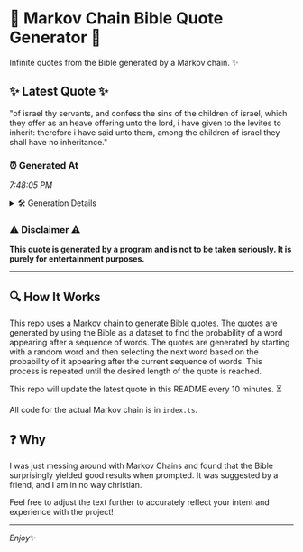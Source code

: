 # 📖 Markov Chain Bible Quote Generator 📖

Infinite quotes from the Bible generated by a Markov chain. ✨

## ✨ Latest Quote ✨
"of israel thy servants, and confess the sins of the children of israel, which they offer as an heave offering unto the lord, i have given to the levites to inherit: therefore i have said unto them, among the children of israel they shall have no inheritance."

### ⏰ Generated At
*7:48:05 PM*

<details>
    <summary>🛠️ Generation Details</summary>
    <p>
        <strong>🌱 Seed:</strong> of<br>
        <strong>🔄 Iterations:</strong> 46<br>
        <strong>📜 Context History:</strong><br>[ of ]: israel<br>[ of, israel ]: thy<br>[ of, israel, thy ]: servants,<br>[ of, israel, thy, servants, ]: and<br>[ of, israel, thy, servants,, and ]: confess<br>[ of, israel, thy, servants,, and, confess ]: the<br>[ israel, thy, servants,, and, confess, the ]: sins<br>[ thy, servants,, and, confess, the, sins ]: of<br>[ servants,, and, confess, the, sins, of ]: the<br>[ and, confess, the, sins, of, the ]: children<br>[ confess, the, sins, of, the, children ]: of<br>[ the, sins, of, the, children, of ]: israel,<br>[ sins, of, the, children, of, israel, ]: which<br>[ of, the, children, of, israel,, which ]: they<br>[ the, children, of, israel,, which, they ]: offer<br>[ children, of, israel,, which, they, offer ]: as<br>[ of, israel,, which, they, offer, as ]: an<br>[ israel,, which, they, offer, as, an ]: heave<br>[ which, they, offer, as, an, heave ]: offering<br>[ they, offer, as, an, heave, offering ]: unto<br>[ offer, as, an, heave, offering, unto ]: the<br>[ as, an, heave, offering, unto, the ]: lord,<br>[ an, heave, offering, unto, the, lord, ]: i<br>[ heave, offering, unto, the, lord,, i ]: have<br>[ offering, unto, the, lord,, i, have ]: given<br>[ unto, the, lord,, i, have, given ]: to<br>[ the, lord,, i, have, given, to ]: the<br>[ lord,, i, have, given, to, the ]: levites<br>[ i, have, given, to, the, levites ]: to<br>[ have, given, to, the, levites, to ]: inherit:<br>[ given, to, the, levites, to, inherit: ]: therefore<br>[ to, the, levites, to, inherit:, therefore ]: i<br>[ the, levites, to, inherit:, therefore, i ]: have<br>[ levites, to, inherit:, therefore, i, have ]: said<br>[ to, inherit:, therefore, i, have, said ]: unto<br>[ inherit:, therefore, i, have, said, unto ]: them,<br>[ therefore, i, have, said, unto, them, ]: among<br>[ i, have, said, unto, them,, among ]: the<br>[ have, said, unto, them,, among, the ]: children<br>[ said, unto, them,, among, the, children ]: of<br>[ unto, them,, among, the, children, of ]: israel<br>[ them,, among, the, children, of, israel ]: they<br>[ among, the, children, of, israel, they ]: shall<br>[ the, children, of, israel, they, shall ]: have<br>[ children, of, israel, they, shall, have ]: no<br>[ of, israel, they, shall, have, no ]: inheritance.<br>
    </p>
</details>

### ⚠️ Disclaimer ⚠️
**This quote is generated by a program and is not to be taken seriously. It is purely for entertainment purposes.**

---

## 🔍 How It Works

This repo uses a Markov chain to generate Bible quotes. The quotes are generated by using the Bible as a dataset to find the probability of a word appearing after a sequence of words. The quotes are generated by starting with a random word and then selecting the next word based on the probability of it appearing after the current sequence of words. This process is repeated until the desired length of the quote is reached.

This repo will update the latest quote in this README every 10 minutes. ⏳

All code for the actual Markov chain is in `index.ts`.

## ❓ Why

I was just messing around with Markov Chains and found that the Bible surprisingly yielded good results when prompted. 
It was suggested by a friend, and I am in no way christian.

Feel free to adjust the text further to accurately reflect your intent and experience with the project!

---

*Enjoy*✨
